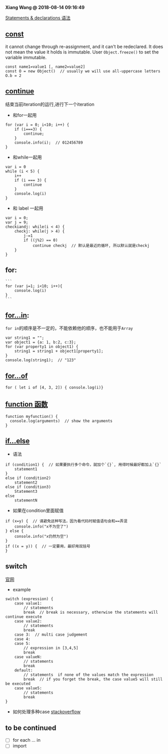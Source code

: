 **Xiang Wang @ 2018-08-14 09:16:49**

[Statements & declarations 语法](https://developer.mozilla.org/en-US/docs/Web/JavaScript/Reference/Statements/Legacy_generator_function)

## [const](https://developer.mozilla.org/en-US/docs/Web/JavaScript/Reference/Statements/const)
it cannot change through re-assignment, and it can't be redeclared. It does not mean the value it holds is immutable. User `Object.freeze()` to set the variable immutable.
```
const name1=value1 [, name2=value2]
const O = new Object()  // usually we will use all-uppercase letters
O.b = 2
```

## [continue](https://developer.mozilla.org/en-US/docs/Web/JavaScript/Reference/Statements/continue)
结束当前iteration的运行,进行下一个iteration
* 和for一起用
```
for (var i = 0; i<10; i++) {
    if (i===3) {
        continue;
    }
    console.info(i);  // 012456789
}
```

* 和while一起用
```
var i = 0
while (i < 5) {
    i++
    if (i === 3) {
        continue
    }
    console.log(i)
}
```
* 和 label 一起用
```
var i = 0;
var j = 9;
checkiandj: while(i < 4) {
    checkj: while(j > 4) {
        j-=1
        if ((j%2) == 0)
            continue checkj  // 默认是最近的循环, 所以默认就是checkj
    }
}
```


## for:
    ```
    for (var i=1; i<10; i++){
        console.log(i)
    }
    ```

## [for...in](https://developer.mozilla.org/en-US/docs/Web/JavaScript/Reference/Statements/for...in):  
`for in`的顺序是不一定的，不能依赖他的顺序，也不能用于`Array`
```
var string1 = "";
var object1 = {a: 1, b:2, c:3};
for (var property1 in object1) {
    string1 = string1 + object1[property1];
}
console.log(string1);  // "123"
```

## [for...of](https://developer.mozilla.org/en-US/docs/Web/JavaScript/Reference/Statements/for...of)
```
for ( let i of [4, 3, 2]) { console.log(i)}
```

## [function 函数](./functions函数.md)
```
function myfunction() {
  console.log(arguments)  // show the arguments
}
```

## [if...else](https://developer.mozilla.org/en-US/docs/Web/JavaScript/Reference/Statements/if...else)
* 语法
```
if (condition1) {  // 如果要执行多个命令，就加个`{}`, 用得时候最好都加上`{}`
    statement1
}
else if (condition2)
    statement2
else if (condition3)
    Statement3
else
    statementN
```
* 如果在condition里面赋值
```
if (x=y) {  // 请避免这种写法，因为看代码时赋值语句会和==弄混
    console.info("x不为空了")
} else {
    console.info("x仍然为空")
}
if ((x = y)) {  // 一定要用，最好用双括号
}
```


## switch
[官网](https://developer.mozilla.org/en-US/docs/Web/JavaScript/Reference/Statements/switch)
* example
```
switch (expression) {
    case value1:
        // statements
        break  // break is necessary, otherwise the statements will continue execute
    case value2:
        // statements
        break
    case 3:  // multi case judgement
    case 4:
    case 5:
        // expression in [3,4,5]
        break
    case valueN:
        // statements
        break
    default:
        // statements  if none of the values match the expression
        break  // if you forget the break, the case value5 will still be executed
    case value5:
        // statements
        break
}
```

* 如何处理多种case [stackoverflow](https://stackoverflow.com/questions/13207927/switch-statement-multiple-cases-in-javascript)

## to be continued
* [ ] for each ... in
* [ ] import
